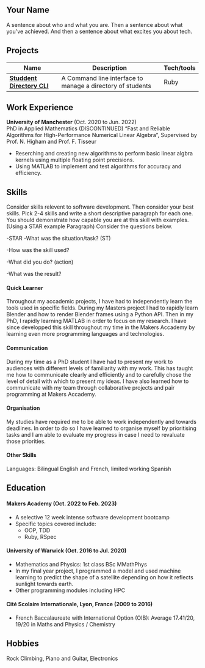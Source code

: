 ## Your Name

A sentence about who and what you are. Then a sentence about what you've achieved. And then a sentence about what excites you about tech.

## Projects

| Name                         | Description       | Tech/tools        |
| ---------------------------- | ----------------- | ----------------- |
| **[Studdent Directory CLI](https://github.com/ThomasSel/student-directory.git)** | A Command line interface to manage a directory of students | Ruby |

## Work Experience

**University of Manchester** (Oct. 2020 to Jun. 2022)  
PhD in Applied Mathematics (DISCONTINUED) “Fast and Reliable Algorithms for High-Performance Numerical Linear Algebra”, Supervised by Prof. N. Higham and Prof. F. Tisseur

- Reserching and creating new algorithms to perform basic linear algbra kernels using multiple floating point precisions. 
- Using MATLAB to implement and test algorithms for accuracy and efficiency.

## Skills

Consider skills relevent to software development. Then consider your best skills. Pick 2-4 skills and write a short descriptive paragraph for each one. You should demonstrate how capable you are at this skill with examples.
(Using a STAR example Paragraph) Consider the questions below.

-STAR
-What was the situation/task? (ST)

-How was the skill used?

-What did you do? (action)

-What was the result?


#### Quick Learner

Throughout my accademic projects, I have had to independently learn the tools used in specific fields.
During my Masters project I had to rapidly learn Blender and how to render Blender frames using a Python API.
Then in my PhD, I rapidly learning MATLAB in order to focus on my research.
I have since developped this skill throughout my time in the Makers Accademy by learning even more programming languages and technologies. 

#### Communication

During my time as a PhD student I have had to present my work to audiences with different levels of familiarity with my work.
This has taught me how to communicate clearly and efficiently and to carefully chose the level of detail with which to present my ideas.
I have also learned how to communicate with my team through collaborative projects and pair programming at Makers Accademy.

#### Organisation

My studies have required me to be able to work independently and towards deadlines.
In order to do so I have learned to organise myself by prioritising tasks and I am able to evaluate my progress in case I need to revaluate those priorities. 

#### Other Skills

Languages: Bilingual English and French, limited working Spanish

## Education

#### Makers Academy (Oct. 2022 to Feb. 2023)
- A selective 12 week intense software development bootcamp
- Specific topics covered include:
	- OOP, TDD
	- Ruby, RSpec

#### University of Warwick (Oct. 2016 to Jul. 2020)

- Mathematics and Physics: 1st class BSc MMathPhys 
- In my final year project, I programmed a model and used machine learning to predict the shape of a satellite depending on how it reflects sunlight towards earth.
- Other programming modules including HPC

#### Cité Scolaire Internationale, Lyon, France (2009 to 2016)

- French Baccalaureate with International Option (OIB): Average 17.41/20, 19/20 in Maths and Physics / Chemistry

## Hobbies

Rock Climbing, Piano and Guitar, Electronics
